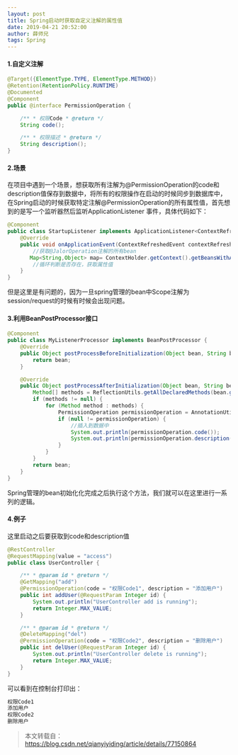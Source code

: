 ```yaml
---
layout: post
title: Spring启动时获取自定义注解的属性值
date: 2019-04-21 20:52:00
author: 薛师兄
tags: Spring
---
```

#### **1.自定义注解**

```java
@Target({ElementType.TYPE, ElementType.METHOD})
@Retention(RetentionPolicy.RUNTIME)
@Documented
@Component
public @interface PermissionOperation {

    /** * 权限Code * @return */
    String code();

    /** * 权限描述 * @return */
    String description();
}
```

#### **2.场景**

在项目中遇到一个场景，想获取所有注解为@PermissionOperation的code和description值保存到数据中，将所有的权限操作在启动的时候同步到数据库中，在Spring启动的时候获取特定注解@PermissionOperation的所有属性值，首先想到的是写一个监听器然后监听ApplicationListener 事件，具体代码如下：

```java
@Component
public class StartupListener implements ApplicationListener<ContextRefreshedEvent> {
    @Override
    public void onApplicationEvent(ContextRefreshedEvent contextRefreshedEvent) {
        //获取@JalorOperation注解的所有bean
       Map<String,Object> map= ContextHolder.getContext().getBeansWithAnnotation(PermissionOperation.class);
        //循环判断是否存在，获取属性值
    }
}
```

但是这里是有问题的，因为一旦spring管理的bean中Scope注解为session/request的时候有时候会出现问题。

#### **3.利用BeanPostProcessor接口**

```java
@Component
public class MyListenerProcessor implements BeanPostProcessor {
    @Override
    public Object postProcessBeforeInitialization(Object bean, String beanName) throws BeansException {
        return bean;
    }

    @Override
    public Object postProcessAfterInitialization(Object bean, String beanName) throws BeansException {
        Method[] methods = ReflectionUtils.getAllDeclaredMethods(bean.getClass());
        if (methods != null) {
            for (Method method : methods) {
                PermissionOperation permissionOperation = AnnotationUtils.findAnnotation(method, PermissionOperation.class);
                if (null != permissionOperation) {
                    //插入到数据中
                    System.out.println(permissionOperation.code());
                    System.out.println(permissionOperation.description());
                }
            }
        }
        return bean;
    }
}
```

Spring管理的bean初始化化完成之后执行这个方法，我们就可以在这里进行一系列的逻辑。

#### **4.例子**

这里启动之后要获取到code和description值

```java
@RestController
@RequestMapping(value = "access")
public class UserController {

    /** * @param id * @return */
    @GetMapping("add")
    @PermissionOperation(code = "权限Code1", description = "添加用户")
    public int addUser(@RequestParam Integer id) {
        System.out.println("UserController add is running");
        return Integer.MAX_VALUE;
    }

    /** * @param id * @return */
    @DeleteMapping("del")
    @PermissionOperation(code = "权限Code2", description = "删除用户")
    public int delUser(@RequestParam Integer id) {
        System.out.println("UserController delete is running");
        return Integer.MAX_VALUE;
    }
}
```

可以看到在控制台打印出：

```java
权限Code1
添加用户
权限Code2
删除用户
```
> 本文转载自：<https://blog.csdn.net/qianyiyiding/article/details/77150864>